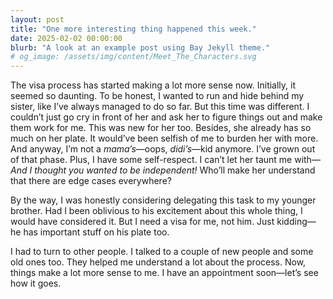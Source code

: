 ```yaml
---
layout: post
title: "One more interesting thing happened this week."
date: 2025-02-02 00:00:00
blurb: "A look at an example post using Bay Jekyll theme."
# og_image: /assets/img/content/Meet_The_Characters.svg
---
```


The visa process has started making a lot more sense now. Initially, it seemed so daunting. To be honest, I wanted to run and hide behind my sister, like I’ve always managed to do so far. But this time was different. I couldn’t just go cry in front of her and ask her to figure things out and make them work for me. This was new for her too. Besides, she already has so much on her plate. It would’ve been selfish of me to burden her with more. And anyway, I’m not a <i>mama’s</i>—oops, <i>didi’s</i>—kid anymore. I’ve grown out of that phase. Plus, I have some self-respect. I can’t let her taunt me with—<i>And I thought you wanted to be independent!</i> Who’ll make her understand that there are edge cases everywhere?

By the way, I was honestly considering delegating this task to my younger brother. Had I been oblivious to his excitement about this whole thing, I would have considered it. But I need a visa for me, not him. Just kidding—he has important stuff on his plate too.

I had to turn to other people. I talked to a couple of new people and some old ones too. They helped me understand a lot about the process. Now, things make a lot more sense to me. I have an appointment soon—let’s see how it goes.
